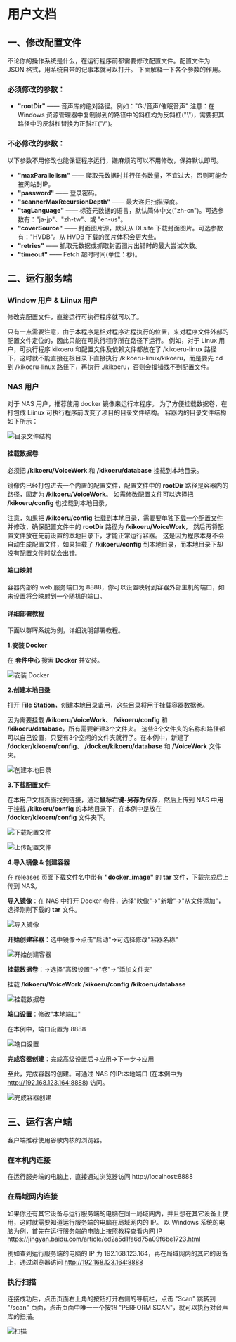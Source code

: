 # 用户文档

## 一、修改配置文件
不论你的操作系统是什么，在运行程序前都需要修改配置文件。配置文件为 JSON 格式，用系统自带的记事本就可以打开。
下面解释一下各个参数的作用。

### 必须修改的参数：
- **"rootDir"** —— 音声库的绝对路径。例如："G:/音声/催眠音声" 注意：在 Windows 资源管理器中复制得到的路径中的斜杠均为反斜杠("\\")，需要把其路径中的反斜杠替换为正斜杠("/")。

### 不必修改的参数：
以下参数不用修改也能保证程序运行，嫌麻烦的可以不用修改，保持默认即可。
- **"maxParallelism"** —— 爬取元数据时并行任务数量，不宜过大，否则可能会被网站封IP。
- **"password"** —— 登录密码。 
- **"scannerMaxRecursionDepth"** —— 最大递归扫描深度。
- **"tagLanguage"** —— 标签元数据的语言，默认简体中文("zh-cn")。可选参数有："ja-jp"、"zh-tw"、或 "en-us"。
- **"coverSource"** —— 封面图片源，默认从 DLsite 下载封面图片。可选参数有："HVDB"。从 HVDB 下载的图片体积会更大些。
- **"retries"** —— 抓取元数据或抓取封面图片出错时的最大尝试次数。
- **"timeout"** —— Fetch 超时时间(单位：秒)。

## 二、运行服务端

### Window 用户 & Liinux 用户
修改完配置文件，直接运行可执行程序就可以了。

只有一点需要注意，由于本程序是相对程序进程执行的位置，来对程序文件外部的配置文件定位的，因此只能在可执行程序所在路径下运行。
例如，对于 Linux 用户，可执行程序 kikoeru 和配置文件及依赖文件都放在了 /kikoeru-linux 路径下，这时就不能直接在根目录下直接执行 /kikoeru-linux/kikoeru，而是要先 cd 到 /kikoeru-linux 路径下，再执行 ./kikoeru，否则会报错找不到配置文件。

### NAS 用户
对于 NAS 用户，推荐使用 docker 镜像来运行本程序。
为了方便挂载数据卷，在打包成 Liinux 可执行程序前改变了项目的目录文件结构。
容器内的目录文件结构如下所示：

![目录文件结构](https://ae01.alicdn.com/kf/H6ee2bc307ed94f7691ea67af00ebdceeG.png)

#### 挂载数据卷
必须把 **/kikoeru/VoiceWork** 和 **/kikoeru/database** 挂载到本地目录。

镜像内已经打包进去一个内置的配置文件，配置文件中的 **rootDir** 路径是容器内的路径，固定为 **/kikoeru/VoiceWork**。
如需修改配置文件可以选择把 **/kikoeru/config** 也挂载到本地目录。

注意，如果把 **/kikoeru/config** 挂载到本地目录，需要要单独[下载一个配置文件](https://raw.githubusercontent.com/Watanuki-Kimihiro/kikoeru/master/config.json "鼠标右键 链接另存为")并修改，确保配置文件中的 **rootDir** 路径为 **/kikoeru/VoiceWork**，
然后再将配置文件放在先前设置的本地目录下，才能正常运行容器。
这是因为程序本身不会自动生成配置文件，如果挂载了 **/kikoeru/config** 到本地目录，而本地目录下却没有配置文件时就会出错。

#### 端口映射
容器内部的 web 服务端口为 8888，你可以设置映射到容器外部主机的端口，如未设置将会映射到一个随机的端口。

#### 详细部署教程
下面以群晖系统为例，详细说明部署教程。

**1.安装 Docker**

在 **套件中心** 搜索 **Docker** 并安装。

![安装 Docker](https://pic.downk.cc/item/5e1aa8d82fb38b8c3c2141fe.png)

**2.创建本地目录**

打开 **File Station**，创建本地目录备用，这些目录将用于挂载容器数据卷。

因为需要挂载 **/kikoeru/VoiceWork**、 **/kikoeru/config** 和 **/kikoeru/database**，所有需要新建3个文件夹。
这些3个文件夹的名称和路径都可以自己设置，只要有3个空闲的文件夹就行了。在本例中，新建了 **/docker/kikoeru/config**、 **/docker/kikoeru/database** 和 **/VoiceWork** 文件夹。

![创建本地目录](https://pic.downk.cc/item/5e1aaedc2fb38b8c3c21c521.png)

**3.下载配置文件**

在本用户文档页面找到链接，通过**鼠标右键-另存为**保存，然后上传到 NAS 中用于挂载 **/kikoeru/config** 的本地目录下，在本例中是放在 **/docker/kikoeru/config** 文件夹下。

![下载配置文件](https://i.loli.net/2020/01/12/ASqi6K7UvNWTZrz.png)

![上传配置文件](https://pic.downk.cc/item/5e1ab3ad2fb38b8c3c2270bf.png)

**4.导入镜像 & 创建容器**

在 [releases](https://github.com/Watanuki-Kimihiro/kikoeru/releases) 页面下载文件名中带有 **"docker_image"** 的 **tar** 文件，下载完成后上传到 NAS。

**导入镜像**：在 NAS 中打开 Docker 套件，选择"映像"->"新增"->"从文件添加"，选择刚刚下载的 **tar** 文件。

![导入镜像](https://pic.downk.cc/item/5e1abd7d2fb38b8c3c2360f1.png)

**开始创建容器**：选中镜像->点击"启动"->可选择修改"容器名称"

![开始创建容器](https://i.loli.net/2020/01/12/RyuLYlJh8NxG7Wi.png)

**挂载数据卷**：->选择"高级设置"->"卷"->"添加文件夹"

挂载 **/kikoeru/VoiceWork** **/kikoeru/config** **/kikoeru/database**

![挂载数据卷](https://i.loli.net/2020/01/12/XusWI2eSBMQPA9L.png)

**端口设置**：修改"本地端口"

在本例中，端口设置为 8888

![端口设置](https://i.loli.net/2020/01/12/HEAGxoBSWXbQOdY.png)

**完成容器创建**：完成高级设置后->应用->下一步->应用

至此，完成容器的创建。可通过 NAS 的IP:本地端口 (在本例中为 http://192.168.123.164:8888) 访问。

![完成容器创建](https://i.loli.net/2020/01/12/4rkxqgwoO1sCfi5.png)

## 三、运行客户端
客户端推荐使用谷歌内核的浏览器。

### 在本机内连接
在运行服务端的电脑上，直接通过浏览器访问 http://localhost:8888

### 在局域网内连接
如果你还有其它设备与运行服务端的电脑在同一局域网内，并且想在其它设备上使用，这时就需要知道运行服务端的电脑在局域网内的 IP。
以 Windows 系统的电脑为例，首先在运行服务端的电脑上按照教程查看内网 IP https://jingyan.baidu.com/article/ed2a5d1fa6d75a09f6be1723.html

例如查到运行服务端的电脑的 IP 为 192.168.123.164，再在局域网内的其它的设备上，通过浏览器访问 http://192.168.123.164:8888

### 执行扫描
连接成功后，点击页面右上角的按钮打开右侧的导航栏，点击 "Scan" 跳转到 "/scan" 页面，点击页面中唯一一个按钮 "PERFORM SCAN"，就可以执行对音声库的扫描。

![扫描](https://pic.downk.cc/item/5e1a91782fb38b8c3c1f5f11.png)
